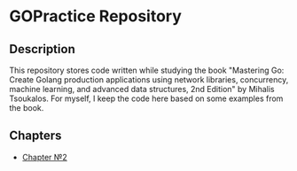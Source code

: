 # GOPractice Repository

## Description

This repository stores code written while studying the book 
"Mastering Go: Create Golang production applications using network libraries, concurrency, machine learning, and advanced data structures, 2nd Edition"
by Mihalis Tsoukalos. For myself, I keep the code here based on some examples from the book.

## Chapters

* [Chapter №2](./Chapter2)
